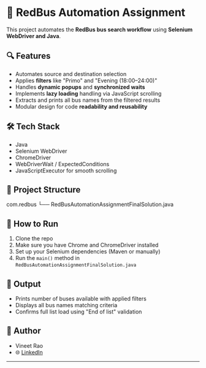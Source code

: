 # 🚌 RedBus Automation Assignment

This project automates the **RedBus bus search workflow** using **Selenium WebDriver and Java**.

## 🔍 Features
- Automates source and destination selection
- Applies **filters** like "Primo" and "Evening (18:00–24:00)"
- Handles **dynamic popups** and **synchronized waits**
- Implements **lazy loading** handling via JavaScript scrolling
- Extracts and prints all bus names from the filtered results
- Modular design for code **readability and reusability**

## 🛠️ Tech Stack
- Java
- Selenium WebDriver
- ChromeDriver
- WebDriverWait / ExpectedConditions
- JavaScriptExecutor for smooth scrolling

## 📂 Project Structure
com.redbus
└── RedBusAutomationAssignmentFinalSolution.java

## 🚀 How to Run
1. Clone the repo
2. Make sure you have Chrome and ChromeDriver installed
3. Set up your Selenium dependencies (Maven or manually)
4. Run the `main()` method in `RedBusAutomationAssignmentFinalSolution.java`

## 📸 Output
- Prints number of buses available with applied filters
- Displays all bus names matching criteria
- Confirms full list load using "End of list" validation

## 📌 Author
- Vineet Rao  
- 🌐 [LinkedIn](https://www.linkedin.com/in/your-profile)  

---

